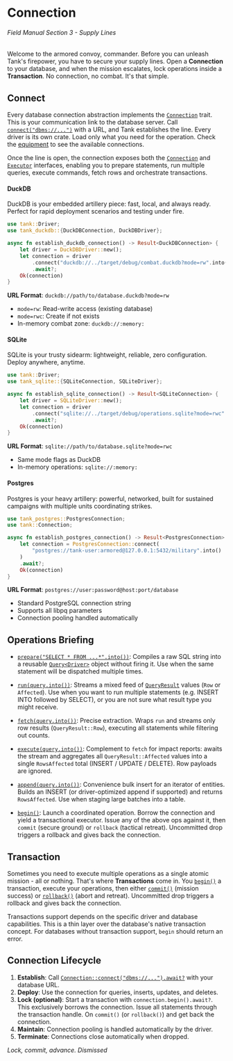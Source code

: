 # Connection
###### *Field Manual Section 3* - Supply Lines

Welcome to the armored convoy, commander. Before you can unleash Tank's firepower, you have to secure your supply lines. Open a **Connection** to your database, and when the mission escalates, lock operations inside a **Transaction**. No connection, no combat. It's that simple.

## Connect
Every database connection abstraction implements the [`Connection`](https://docs.rs/tank/latest/tank/trait.Connection.html) trait. This is your communication link to the database server. Call [`connect("dbms://...")`](https://docs.rs/tank/latest/tank/trait.Connection.html#tymethod.connect) with a URL, and Tank establishes the line. Every driver is its own crate. Load only what you need for the operation. Check the [equipment](1-introduction.md#equipment) to see the available connections.

Once the line is open, the connection exposes both the [`Connection`](https://docs.rs/tank/latest/tank/trait.Connection.html) and [`Executor`](https://docs.rs/tank/latest/tank/trait.Executor.html) interfaces, enabling you to prepare statements, run multiple queries, execute commands, fetch rows and orchestrate transactions.

#### DuckDB
DuckDB is your embedded artillery piece: fast, local, and always ready. Perfect for rapid deployment scenarios and testing under fire.

```rust
use tank::Driver;
use tank_duckdb::{DuckDBConnection, DuckDBDriver};

async fn establish_duckdb_connection() -> Result<DuckDBConnection> {
    let driver = DuckDBDriver::new();
    let connection = driver
        .connect("duckdb://../target/debug/combat.duckdb?mode=rw".into())
        .await?;
    Ok(connection)
}
```

**URL Format**: `duckdb://path/to/database.duckdb?mode=rw`
- `mode=rw`: Read-write access (existing database)
- `mode=rwc`: Create if not exists
- In-memory combat zone: `duckdb://:memory:`

#### SQLite
SQLite is your trusty sidearm: lightweight, reliable, zero configuration. Deploy anywhere, anytime.

```rust
use tank::Driver;
use tank_sqlite::{SQLiteConnection, SQLiteDriver};

async fn establish_sqlite_connection() -> Result<SQLiteConnection> {
    let driver = SQLiteDriver::new();
    let connection = driver
        .connect("sqlite://../target/debug/operations.sqlite?mode=rwc".into())
        .await?;
    Ok(connection)
}
```

**URL Format**: `sqlite://path/to/database.sqlite?mode=rwc`
- Same mode flags as DuckDB
- In-memory operations: `sqlite://:memory:`

#### Postgres
Postgres is your heavy artillery: powerful, networked, built for sustained campaigns with multiple units coordinating strikes.

```rust
use tank_postgres::PostgresConnection;
use tank::Connection;

async fn establish_postgres_connection() -> Result<PostgresConnection> {
    let connection = PostgresConnection::connect(
        "postgres://tank-user:armored@127.0.0.1:5432/military".into()
    )
    .await?;
    Ok(connection)
}
```

**URL Format**: `postgres://user:password@host:port/database`
- Standard PostgreSQL connection string
- Supports all libpq parameters
- Connection pooling handled automatically

## Operations Briefing
- [`prepare("SELECT * FROM ...*".into())`](https://docs.rs/tank/latest/tank/trait.Executor.html#tymethod.prepare):
  Compiles a raw SQL string into a reusable [`Query<Driver>`](https://docs.rs/tank/latest/tank/enum.Query.html) object without firing it. Use when the same statement will be dispatched multiple times.

- [`run(query.into())`](https://docs.rs/tank/latest/tank/trait.Executor.html#tymethod.run):
  Streams a mixed feed of [`QueryResult`](https://docs.rs/tank/latest/tank/enum.QueryResult.html) values (`Row` or `Affected`). Use when you want to run multiple statements (e.g. INSERT INTO followed by SELECT), or you are not sure what result type you might receive.

- [`fetch(query.into())`](https://docs.rs/tank/latest/tank/trait.Executor.html#method.fetch):
  Precise extraction. Wraps `run` and streams only row results (`QueryResult::Row`), executing all statements while filtering out counts.

- [`execute(query.into())`](https://docs.rs/tank/latest/tank/trait.Executor.html#method.execute):
  Complement to `fetch` for impact reports: awaits the stream and aggregates all `QueryResult::Affected` values into a single `RowsAffected` total (INSERT / UPDATE / DELETE). Row payloads are ignored.

- [`append(query.into())`](https://docs.rs/tank/latest/tank/trait.Executor.html#method.append):
  Convenience bulk insert for an iterator of entities. Builds an INSERT (or driver-optimized append if supported) and returns `RowsAffected`. Use when staging large batches into a table.

- [`begin()`](https://docs.rs/tank/latest/tank/trait.Connection.html#tymethod.begin):
  Launch a coordinated operation. Borrow the connection and yield a transactional executor. Issue any of the above ops against it, then `commit` (secure ground) or `rollback` (tactical retreat). Uncommitted drop triggers a rollback and gives back the connection.

## Transaction
Sometimes you need to execute multiple operations as a single atomic mission - all or nothing. That's where **Transactions** come in. You [`begin()`](https://docs.rs/tank/latest/tank/trait.Connection.html#tymethod.begin) a transaction, execute your operations, then either [`commit()`](https://docs.rs/tank/latest/tank/trait.Transaction.html#tymethod.commit) (mission success) or [`rollback()`](https://docs.rs/tank/latest/tank/trait.Transaction.html#tymethod.rollback) (abort and retreat). Uncommitted drop triggers a rollback and gives back the connection.

Transactions support depends on the specific driver and database capabilities. This is a thin layer over the database's native transaction concept. For databases without transaction support, `begin` should return an error.

## Connection Lifecycle
1. **Establish**: Call [`Connection::connect("dbms://...").await?`](https://docs.rs/tank/latest/tank/trait.Connection.html#tymethod.connect) with your database URL.
2. **Deploy**: Use the connection for queries, inserts, updates, and deletes.
3. **Lock (optional)**: Start a transaction with `connection.begin().await?`. This exclusively borrows the connection. Issue all statements through the transaction handle. On `commit()` (or `rollback()`) and get back the connection.
4. **Maintain**: Connection pooling is handled automatically by the driver.
5. **Terminate**: Connections close automatically when dropped.

*Lock, commit, advance. Dismissed*
